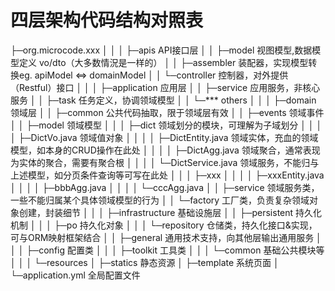 # 四层架构代码结构对照表

├─org.microcode.xxx
│ │
│ ├─apis API接口层
│ │    ├─model 视图模型,数据模型定义 vo/dto（大多数情況是一样的）
│ │    ├─assembler 装配器，实现模型转换eg. apiModel <=> domainModel
│ │    └─controller 控制器，对外提供（Restful）接口
│ │
│ ├─application 应用层
│ │    ├─service 应用服务，非核心服务
│ │    ├─task 任务定义，协调领域模型
│ │    └─*** others
│ │
│ ├─domain 领域层
│ │    ├─common 公共代码抽取，限于领域层有效
│ │    ├─events 领域事件
│ │    ├─model 领域模型
│ │    │ ├─dict 领域划分的模块，可理解为子域划分
│ │    │ │    ├─DictVo.java 领域值对象
│ │    │ │    ├─DictEntity.java 领域实体，充血的领域模型，如本身的CRUD操作在此处
│ │    │ │    ├─DictAgg.java 领域聚合，通常表现为实体的聚合，需要有聚合根
│ │    │ │    └─DictService.java 领域服务，不能归与上述模型，如分页条件查询等可写在此处
│ │    │ ├─xxx
│ │    │ │    ├─xxxEntity.java
│ │    │ │    ├─bbbAgg.java
│ │    │ │    └─cccAgg.java
│ │    ├─service 领域服务类，一些不能归属某个具体领域模型的行为
│ │    └─factory 工厂类，负责复杂领域对象创建，封装细节
│ │
│ ├─infrastructure 基础设施层
│ │    ├─persistent 持久化机制
│ │    │ ├─po 持久化对象
│ │    │ └─repository 仓储类，持久化接口&实现，可与ORM映射框架结合
│ │    ├─general 通用技术支持，向其他层输出通用服务
│ │    │ ├─config 配置类
│ │    │ ├─toolkit 工具类
│ │    │ └─common 基础公共模块等
│ │
│ └─resources
│ ├─statics 静态资源
│ ├─template 系统页面
│ └─application.yml 全局配置文件
